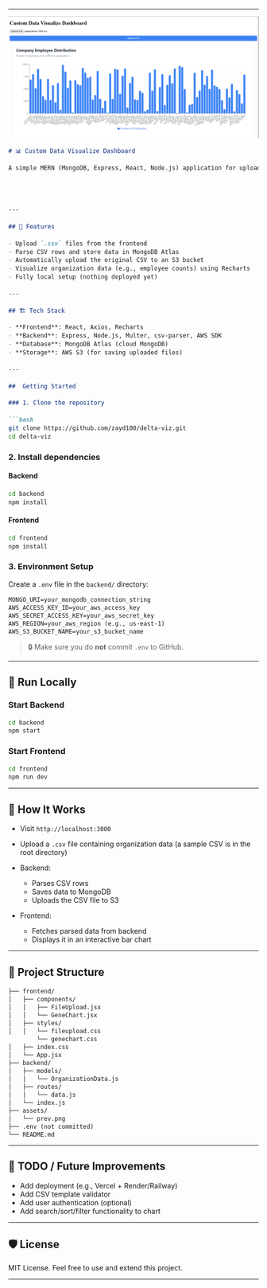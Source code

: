 

---
![Preview](prev.png)
````markdown
# 📊 Custom Data Visualize Dashboard

A simple MERN (MongoDB, Express, React, Node.js) application for uploading CSV files, storing their data in MongoDB, uploading the original file to AWS S3, and visually displaying the parsed data using interactive bar charts.




---

## 🧠 Features

- Upload `.csv` files from the frontend
- Parse CSV rows and store data in MongoDB Atlas
- Automatically upload the original CSV to an S3 bucket
- Visualize organization data (e.g., employee counts) using Recharts
- Fully local setup (nothing deployed yet)

---

## 🏗️ Tech Stack

- **Frontend**: React, Axios, Recharts
- **Backend**: Express, Node.js, Multer, csv-parser, AWS SDK
- **Database**: MongoDB Atlas (cloud MongoDB)
- **Storage**: AWS S3 (for saving uploaded files)

---

##  Getting Started

### 1. Clone the repository

```bash
git clone https://github.com/zayd100/delta-viz.git
cd delta-viz
````

### 2. Install dependencies

#### Backend

```bash
cd backend
npm install
```

#### Frontend

```bash
cd frontend
npm install
```

### 3. Environment Setup

Create a `.env` file in the `backend/` directory:

```env
MONGO_URI=your_mongodb_connection_string
AWS_ACCESS_KEY_ID=your_aws_access_key
AWS_SECRET_ACCESS_KEY=your_aws_secret_key
AWS_REGION=your_aws_region (e.g., us-east-1)
AWS_S3_BUCKET_NAME=your_s3_bucket_name
```

> 🔒 Make sure you do **not** commit `.env` to GitHub.

---

## 🧪 Run Locally

### Start Backend

```bash
cd backend
npm start
```

### Start Frontend 

```bash
cd frontend
npm run dev
```

---

## 📝 How It Works

* Visit `http://localhost:3000`
* Upload a `.csv` file containing organization data (a sample CSV is in the root directory)
* Backend:

  * Parses CSV rows
  * Saves data to MongoDB
  * Uploads the CSV file to S3
* Frontend:

  * Fetches parsed data from backend
  * Displays it in an interactive bar chart

---

## 📂 Project Structure

```
├── frontend/
│   ├── components/
│   │   ├── FileUpload.jsx
│   │   └── GeneChart.jsx
│   ├── styles/
│   │   └── fileupload.css
        └── genechart.css
│   ├── index.css
│   └── App.jsx
├── backend/
│   ├── models/
│   │   └── OrganizationData.js
│   ├── routes/
│   │   └── data.js
│   └── index.js
├── assets/
│   └── prev.png
├── .env (not committed)
└── README.md
```

---

## 📌 TODO / Future Improvements

* Add deployment (e.g., Vercel + Render/Railway)
* Add CSV template validator
* Add user authentication (optional)
* Add search/sort/filter functionality to chart

---

## 🛡️ License

MIT License. Feel free to use and extend this project.

---

